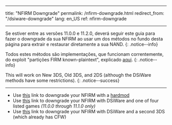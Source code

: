 * * *

title: "NFIRM Downgrade" permalink: /nfirm-downgrade.html redirect_from: "/dsiware-downgrade" lang: en_US ref: nfirm-downgrade

* * *

Se estiver entre as versões 11.0.0 e 11.2.0, deverá seguir este guia para fazer o downgrade da sua NFIRM ao usar um dos métodos no fundo desta página para extrair e restaurar diretamente a sua NAND. {: .notice--info}

Todos estes métodos são implementações, que funcionam correntemente, do exploit "partições FIRM known-plaintext", explicado [aqui](https://www.3dbrew.org/wiki/3DS_System_Flaws). {: .notice--info}

This will work on New 3DS, Old 3DS, and 2DS (although the DSiWare methods have some restrictions). {: .notice--success}

* * *

+ Use [this](hardmod-downgrade) link to downgrade your NFIRM with a [hardmod](https://gbatemp.net/threads/414498/)
+ Use [this](dsiware-downgrade-(save-injection)) link to downgrade your NFIRM with DSiWare and one of four listed games *(11.0.0 through 11.1.0 only)*
+ Use [this](dsiware-downgrade-(app-injection-and-second-3ds)) link to downgrade your NFIRM with DSiWare and a second 3DS (which already has CFW)